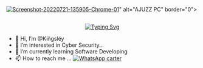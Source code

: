 <a href="https://ibb.co/XSdGGYm"><img src="https://i.ibb.co/wMb22cD/Screenshot-20220721-135905-Chrome-01.jpg" alt="Screenshot-20220721-135905-Chrome-01" border="0"></a>" alt="AJUZZ PC" border="0"></a>

## <!-- Typing SVG -->
<p align="center">
    <a href="https://github.com/apmodz">
        <img
        src="https://readme-typing-svg.herokuapp.com?size=30&width=800&lines=##+Hi+am+ajaljerry+and+Still+learning+𝙾𝚏;ajaljerry+pleass+Support."
            alt="Typing Svg"
        />
    </a>
</p>

- 👋 Hi, I’m @Kíñgsléy
- 👀 I’m interested in Cyber Security...
- 🌱 I’m currently learning Software Developing
- 📫 How to reach me ... [![WhatsApp carter](https://img.shields.io/badge/WhatsApp-25D366?style=for-the-badge&logo=whatsapp&logoColor=white)](https://wa.me/918113036320) 
